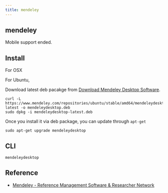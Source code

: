 ```yaml
---
title: mendeley
---
```


## mendeley
Mobile support ended.

## Install

For OSX


For Ubuntu,

Download latest deb pacakge from [Download Mendeley Desktop Software](https://www.mendeley.com/download-desktop/).

```
curl -L https://www.mendeley.com/repositories/ubuntu/stable/amd64/mendeleydesktop-latest -o mendeleydesktop.deb
sudo dpkg -i mendeleydesktop-latest.deb
```

Once you install it via deb package, you can update through `apt-get`

```
sudo apt-get upgrade mendeleydesktop
```

## CLI

```
mendeleydesktop
```

## Reference
* [Mendeley \- Reference Management Software & Researcher Network](https://www.mendeley.com/)
